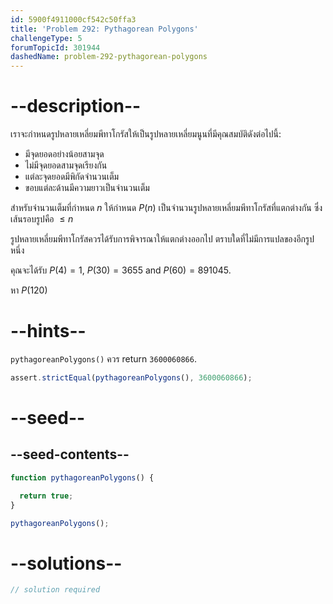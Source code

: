 ```yaml
---
id: 5900f4911000cf542c50ffa3
title: 'Problem 292: Pythagorean Polygons'
challengeType: 5
forumTopicId: 301944
dashedName: problem-292-pythagorean-polygons
---
```


# --description--

เราจะกำหนดรูปหลายเหลี่ยมพีทาโกรัสให้เป็นรูปหลายเหลี่ยมนูนที่มีคุณสมบัติดังต่อไปนี้:

- มีจุดยอดอย่างน้อยสามจุด
- ไม่มีจุดยอดสามจุดเรียงกัน
- แต่ละจุดยอดมีพิกัดจำนวนเต็ม
- ขอบแต่ละด้านมีความยาวเป็นจำนวนเต็ม

สำหรับจำนวนเต็มที่กำหนด $n$ ให้กำหนด $P(n)$ เป็นจำนวนรูปหลายเหลี่ยมพีทาโกรัสที่แตกต่างกัน ซึ่งเส้นรอบรูปคือ $≤ n$


รูปหลายเหลี่ยมพีทาโกรัสควรได้รับการพิจารณาให้แตกต่างออกไป ตราบใดที่ไม่มีการแปลของอีกรูปหนึ่ง

คุณจะได้รับ $P(4) = 1$, $P(30) = 3655$ and $P(60) = 891045$.

หา $P(120)$

# --hints--

`pythagoreanPolygons()` ควร return `3600060866`.

```js
assert.strictEqual(pythagoreanPolygons(), 3600060866);
```

# --seed--

## --seed-contents--

```js
function pythagoreanPolygons() {

  return true;
}

pythagoreanPolygons();
```

# --solutions--

```js
// solution required
```
